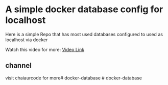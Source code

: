 # A simple docker database config for localhost

Here is a simple Repo that has most used databases configured to used as localhost via docker

Watch this video for more:
[Video Link](https://youtube.com/watch?v=j4YeLqxgj1k&si=QnEzRapBusowKLTb)

## channel
visit chaiaurcode for more#   d o c k e r - d a t a b a s e  
 #   d o c k e r - d a t a b a s e  
 